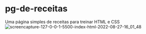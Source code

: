 # pg-de-receitas
Uma página simples de receitas para treinar HTML e CSS
![screencapture-127-0-0-1-5500-index-html-2022-08-27-16_01_48](https://user-images.githubusercontent.com/102835801/187044965-435f6ba1-a676-46a8-b669-6ddd033becbc.png)
